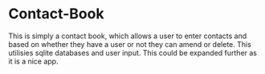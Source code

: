 # Contact-Book
This is simply a contact book, which allows a user to enter contacts and based on whether they have a user or not they can amend or delete. 
This utilisies sqlite databases and user input. This could be expanded further as it is a nice app.
